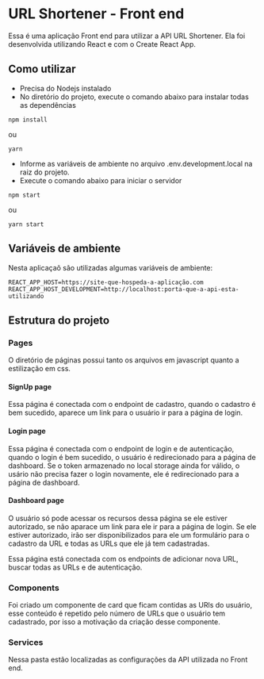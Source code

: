 # URL Shortener - Front end

Essa é uma aplicação Front end para utilizar a API URL Shortener. Ela foi desenvolvida utilizando React e com o Create React App.

## Como utilizar

- Precisa do Nodejs instalado
- No diretório do projeto, execute o comando abaixo para instalar todas as dependências

```shell
npm install
```

ou

```shell
yarn
```

- Informe as variáveis de ambiente no arquivo .env.development.local na raiz do projeto.
- Execute o comando abaixo para iniciar o servidor

```shell
npm start
```

ou

```shell
yarn start
```

## Variáveis de ambiente

Nesta aplicaçaõ são utilizadas algumas variáveis de ambiente:

```shell
REACT_APP_HOST=https://site-que-hospeda-a-aplicação.com
REACT_APP_HOST_DEVELOPMENT=http://localhost:porta-que-a-api-esta-utilizando
```

## Estrutura do projeto

### Pages

O diretório de páginas possui tanto os arquivos em javascript quanto a estilização em css.

#### SignUp page

Essa página é conectada com o endpoint de cadastro, quando o cadastro é bem sucedido, aparece um link para o usuário ir para a página de login.

#### Login page

Essa página é conectada com o endpoint de login e de autenticação, quando o login é bem sucedido, o usuário é redirecionado para a página de dashboard. Se o token armazenado no local storage ainda for válido, o usário não precisa fazer o login novamente, ele é redirecionado para a página de dashboard.

#### Dashboard page

O usuário só pode acessar os recursos dessa página se ele estiver autorizado, se não aparace um link para ele ir para a página de login. Se ele estiver autorizado, irão ser disponibilizados para ele um formulário para o cadastro da URL e todas as URLs que ele já tem cadastradas.

Essa página está conectada com os endpoints de adicionar nova URL, buscar todas as URLs e de autenticação.

### Components

Foi criado um componente de card que ficam contidas as URls do usuário, esse conteúdo é repetido pelo número de URLs que o usuário tem cadastrado, por isso a motivação da criação desse componente.

### Services

Nessa pasta estão localizadas as configurações da API utilizada no Front end.